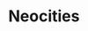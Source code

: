 ---
title: 'Neocities'
link: 'https://neocities.org/'
summary: 'El sucesor natural de Geocities. Crea una Website gratis con cero anuncios'
tags: ['front-end', 'ideas']
---